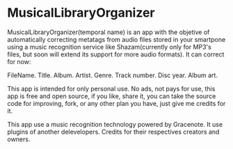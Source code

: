 # MusicalLibraryOrganizer

MusicalLibraryOrganizer(temporal name) is an app with the objetive of automatically correcting metatags from audio files stored in your smartpone using a music recognition service like Shazam(currently only for MP3's files, but soon will extend its support for more audio formats). It can correct for now:

FileName.
Title.
Album.
Artist.
Genre.
Track number.
Disc year.
Album art.

This app is intended for only personal use. No ads, not pays for use, this app is free and open source, if you like, share it, you can take the source code for improving, fork, or any other plan you have, just give me credits for it.

This app use a music recognition technology powered by Gracenote. It use plugins of another delevelopers. Credits for their respectives creators and owners.
